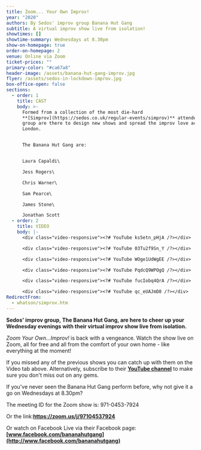 ```yaml
---
title: Zoom... Your Own Improv!
year: "2020"
authors: By Sedos' improv group Banana Hut Gang
subtitle: A virtual improv show live from isolation!
showtimes: []
showtime-summary: Wednesdays at 8.30pm
show-on-homepage: true
order-on-homepage: 2
venue: Online via Zoom
ticket-prices: ""
primary-color: "#ca67a8"
header-image: /assets/banana-hut-gang-improv.jpg
flyer: /assets/sedos-in-lockdown-improv.jpg
box-office-open: false
sections:
  - order: 1
    title: CAST
    body: >-
      Formed from a collection of the most die-hard
      **[Simprov](https://sedos.co.uk/regular-events/simprov)** attendees, the
      group are there to design new shows and spread the improv love across
      London.


      The Banana Hut Gang are:


      Laura Capaldi\

      Jess Rogers\

      Chris Warner\

      Sam Pearce\

      James Stone\

      Jonathan Scott
  - order: 2
    title: VIDEO
    body: |-
      <div class="video-responsive"><?# YouTube ks5etn_pHjA /?></div>

      <div class="video-responsive"><?# YouTube 03Tu2f9Sn_Y /?></div>

      <div class="video-responsive"><?# YouTube WOge1UdWgEE /?></div>

      <div class="video-responsive"><?# YouTube PqdcQ9WPOgQ /?></div>

      <div class="video-responsive"><?# YouTube fucIobq4QrA /?></div>

      <div class="video-responsive"><?# YouTube qc_eUAJmD8 /?></div>
RedirectFrom:
  - whatson/simprov.htm
---
```

**Sedos' improv group, The Banana Hut Gang, are here to cheer up your Wednesday evenings with their virtual improv show live from isolation.**

*Zoom Your Own...Improv!* is back with a vengeance. Watch the show live on Zoom, all for free and all from the comfort of your own home - like everything at the moment!

If you missed any of the previous shows you can catch up with them on the Video tab above. Alternatively, subscribe to their **[YouTube channel](https://www.youtube.com/channel/UC2gp5U6JvDumjMpCSqntSdA)** to make sure you don't miss out on any gems.

If you've never seen the Banana Hut Gang perform before, why not give it a go on Wednesdays at 8.30pm?

The meeting ID for the Zoom show is: 971-0453-7924

Or the link:**<https://zoom.us/j/97104537924>**

Or watch on Facebook Live via their Facebook page:**[www.facebook.com/bananahutgang](http://www.facebook.com/bananahutgang)**